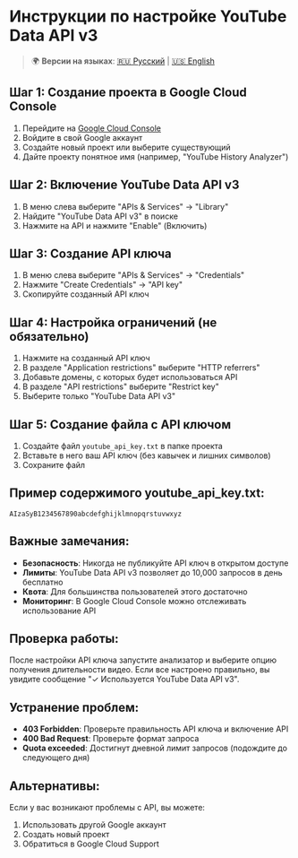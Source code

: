 # Инструкции по настройке YouTube Data API v3

> 🌍 **Версии на языках**: [🇷🇺 Русский](API_INSTRUCTIONS_ru.md) | [🇺🇸 English](API_INSTRUCTIONS.md)

## Шаг 1: Создание проекта в Google Cloud Console

1. Перейдите на [Google Cloud Console](https://console.developers.google.com/)
2. Войдите в свой Google аккаунт
3. Создайте новый проект или выберите существующий
4. Дайте проекту понятное имя (например, "YouTube History Analyzer")

## Шаг 2: Включение YouTube Data API v3

1. В меню слева выберите "APIs & Services" → "Library"
2. Найдите "YouTube Data API v3" в поиске
3. Нажмите на API и нажмите "Enable" (Включить)

## Шаг 3: Создание API ключа

1. В меню слева выберите "APIs & Services" → "Credentials"
2. Нажмите "Create Credentials" → "API key"
3. Скопируйте созданный API ключ

## Шаг 4: Настройка ограничений (не обязательно)

1. Нажмите на созданный API ключ
2. В разделе "Application restrictions" выберите "HTTP referrers"
3. Добавьте домены, с которых будет использоваться API
4. В разделе "API restrictions" выберите "Restrict key"
5. Выберите только "YouTube Data API v3"

## Шаг 5: Создание файла с API ключом

1. Создайте файл `youtube_api_key.txt` в папке проекта
2. Вставьте в него ваш API ключ (без кавычек и лишних символов)
3. Сохраните файл

## Пример содержимого youtube_api_key.txt:
```
AIzaSyB1234567890abcdefghijklmnopqrstuvwxyz
```

## Важные замечания:

- **Безопасность**: Никогда не публикуйте API ключ в открытом доступе
- **Лимиты**: YouTube Data API v3 позволяет до 10,000 запросов в день бесплатно
- **Квота**: Для большинства пользователей этого достаточно
- **Мониторинг**: В Google Cloud Console можно отслеживать использование API

## Проверка работы:

После настройки API ключа запустите анализатор и выберите опцию получения длительности видео. Если все настроено правильно, вы увидите сообщение "✓ Используется YouTube Data API v3".

## Устранение проблем:

- **403 Forbidden**: Проверьте правильность API ключа и включение API
- **400 Bad Request**: Проверьте формат запроса
- **Quota exceeded**: Достигнут дневной лимит запросов (подождите до следующего дня)

## Альтернативы:

Если у вас возникают проблемы с API, вы можете:
1. Использовать другой Google аккаунт
2. Создать новый проект
3. Обратиться в Google Cloud Support
